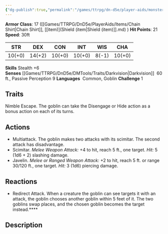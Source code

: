 ```yaml
---
{"dg-publish":true,"permalink":"/games/ttrpg/dn-d5e/player-aids/monsters/goblin-boss/","tags":["ttrpg/dnd/5e","statblock","monster"],"noteIcon":""}
---
```



**Armor Class**: 17 ([[Games/TTRPG/DnD5e/PlayerAids/Items/Chain Shirt\|Chain Shirt]], [[item)](Shield (item\|Shield (item)]].md) )
**Hit Points**:  21
**Speed**: 30ft

|  STR   | DEX    | CON | INT| WIS | CHA |
| --- | --- | --- | --- | --- | --- | 
|  10(+0)   |  14(+2)   | 10(+0)   | 10(+0) | 8(-1) | 10(+0) |

**Skills** Stealth +6
**Senses** [[Games/TTRPG/DnD5e/DMTools/Traits/Darkvision\|Darkvision]]  60 ft., Passive Perception 9
**Languages**  Common, Goblin
**Challenge** 1

## Traits
Nimble Escape. The goblin can take the Disengage or Hide action as a bonus action on each of its turns.

## Actions
- Multiattack. The goblin makes two attacks with its scimitar. The second attack has disadvantage.
- Scimitar. _Melee Weapon Attack:_ +4 to hit, reach 5 ft., one target. _Hit:_ 5 (1d6 + 2) slashing damage.
- Javelin. _Melee or Ranged Weapon Attack:_ +2 to hit, reach 5 ft. or range 30/120 ft., one target. _Hit:_ 3 (1d6) piercing damage.

## Reactions
- Redirect Attack. When a creature the goblin can see targets it with an attack, the goblin chooses another goblin within 5 feet of it. The two goblins swap places, and the chosen goblin becomes the target instead.****

## Description


